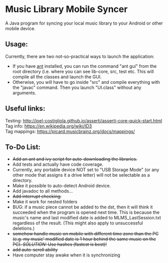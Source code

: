 # Music Library Mobile Syncer
A Java program for syncing your local music library to your Android or other mobile device.

## Usage: <br/>
Currently, there are two not-so-practical ways to launch the application:
- If you have [ant](http://ant.apache.org/) installed, you can run the command "ant gui" from the root directory (i.e. where you can see lib-core, src, test etc. This will compile all the classes and launch the GUI.
- Otherwise, you will have to go inside "src" and compile everything with the "javac" command. Then you launch "UI.class" without any arguments.

## Useful links: <br/>
Testing: http://joel-costigliola.github.io/assertj/assertj-core-quick-start.html <br/>
Tag info: https://en.wikipedia.org/wiki/ID3 <br/>
Tag mappings: https://picard.musicbrainz.org/docs/mappings/ <br/>

## To-Do List: <br/>
- ~~Add an ant and ivy script for auto-downloading the libraries.~~
- Add tests and actually have code coverage.
- Currently, any portable device NOT set to "USB Storage Mode" (or any other mode that assigns it a drive letter) will not be selectable as a directory.
- Make it possible to auto-detect Android device.
- Add javadoc to all methods...
- ~~Add interrupt checking.~~
- Make it work for nested folders
- BUG: if a music piece cannot be added to the dst, then it will think it succeeded when the program is opened next time. This is because the music's name and last modified date is added to MLMS_LastSession.txt regardless of the result. (This might also apply to unsuccessful deletions.)
- ~~somehow handle music on mobile with different time zone than the PC (e.g. my music' modified date is 1 hour behind the same music on the PC). *SOLUTION:* Use hashes (fastest is best)!~~
- ~~add auto-scroll ability~~
- Have computer stay awake when it is synchronizing